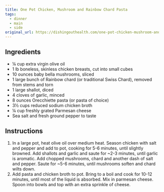 ```yaml
---
title: One Pot Chicken, Mushroom and Rainbow Chard Pasta
tags:
  - dinner
  - main
  - side
original_url: https://dishingouthealth.com/one-pot-chicken-mushroom-and-rainbow-chard-pasta/
---
```


## Ingredients

* ¼ cup extra virgin olive oil
* 1 lb boneless, skinless chicken breasts, cut into small cubes
* 10 ounces baby bella mushrooms, sliced
* 1 large bunch of Rainbow chard (or traditional Swiss Chard), removed from stems and torn
* 1 large shallot, diced
* 4 cloves of garlic, minced
* 8 ounces Orecchiette pasta (or pasta of choice)
* 3½ cups reduced sodium chicken broth
* ¼ cup freshly grated Parmesan cheese
* Sea salt and fresh ground pepper to taste

## Instructions

1. In a large pot, heat olive oil over medium heat. Season chicken with salt and pepper and add to pot, cooking for 5-6 minutes, until slightly browned. Add shallots and garlic and saute for ~2-3 minutes, until garlic is aromatic. Add chopped mushrooms, chard and another dash of salt and pepper. Saute for ~5-6 minutes, until mushrooms soften and chard wilts down.
1. Add pasta and chicken broth to pot. Bring to a boil and cook for 10-12 minutes, until most of the liquid is absorbed. Mix in parmesan cheese. Spoon into bowls and top with an extra sprinkle of cheese.